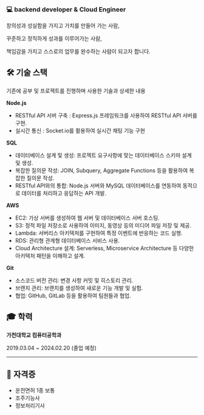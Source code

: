 ### **💻 backend developer & Cloud Engineer**

창의성과 성실함을 가지고 가치를 만들어 가는 사람,

꾸준하고 정직하게 성과를 이루어가는 사람,

책임감을 가지고 스스로의 업무를 완수하는 사람이 되고자 합니다.


## 🛠️ 기술 스택

기존에 공부 및 프로젝트를 진행하며 사용한 기술과 상세한 내용

**Node.js**

- RESTful API 서버 구축 : Express.js 프레임워크를 사용하여 RESTful API 서버를 구현.
- 실시간 통신 : Socket.io를 활용하여 실시간 채팅 기능 구현

**SQL**

- 데이터베이스 설계 및 생성: 프로젝트 요구사항에 맞는 데이터베이스 스키마 설계 및 생성.
- 복잡한 질의문 작성: JOIN, Subquery, Aggregate Functions 등을 활용하여 복잡한 질의문 작성.
- RESTful API와의 통합: Node.js 서버와 MySQL 데이터베이스를 연동하여 동적으로 데이터를 처리하고 응답하는 API 개발.

**AWS**

- EC2: 가상 서버를 생성하여 웹 서버 및 데이터베이스 서버 호스팅.
- S3: 정적 파일 저장소로 사용하여 이미지, 동영상 등의 미디어 파일 저장 및 제공.
- Lambda: 서버리스 아키텍처를 구현하여 특정 이벤트에 반응하는 코드 실행.
- RDS: 관리형 관계형 데이터베이스 서비스 사용.
- Cloud Architecture 설계: Serverless, Microservice Architecture 등 다양한 아키텍처 패턴을 이해하고 설계.

**Git**

- 소스코드 버전 관리: 변경 사항 커밋 및 히스토리 관리.
- 브랜치 관리: 브랜치를 생성하여 새로운 기능 개발 및 실험.
- 협업: GitHub, GitLab 등을 활용하여 팀원들과 협업.

## 🎓 학력

**가천대학교 컴퓨터공학과**

2019.03.04 ~ 2024.02.20 (졸업 예정)

---

## 🪪 자격증

- 운전면허 1종 보통
- 조주기능사
- 정보처리기사
